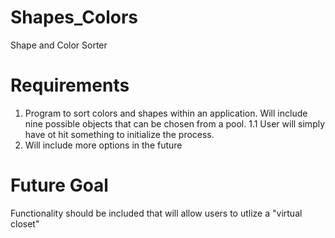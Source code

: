 Shapes_Colors
=============

Shape and Color Sorter

Requirements
============

1. Program to sort colors and shapes within an application.  Will include nine possible objects that can be chosen from a pool.
  1.1 User will simply have ot hit something to initialize the process.
2.  Will include more options in the future

Future Goal
============

Functionality should be included that will allow users to utlize a "virtual closet"
